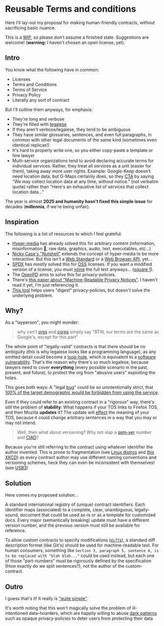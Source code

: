 # Reusable Terms and conditions
Here I'll lay-out my proposal for making human-friendly contracts, without sacrificing basic nuance.

This is a [WIP](https://en.wikipedia.org/wiki/Work_in_process), so please don't assume a finished state. Suggestions are welcome! (**warning:** I haven't chosen an open license, yet).

## Intro
You know what the following have in common:
- Licenses
- Terms and Conditions
- Terms of Service
- Privacy Policy
- Literally any sort of contract

But I'll outline them anyways, for emphasis:
- They're long and verbose
- They're filled with [legalese](https://en.wikipedia.org/wiki/Legal_writing#Legalese)
- If they aren't verbose/legalese, they tend to be ambiguous
- They have similar glossaries, sentences, and even full paragraphs, in common with other legal documents of the same kind (sometimes even identical replicas!)
- It's hard to properly write one, so you either copy-paste a template or hire lawyer
- Multi-service organizations tend to avoid declaring accurate terms for individual services. Rather, they treat all services as a unit (easier for them), taking away more user rights. Example: Google-Keep doesn't need location data, but G-Maps certainly does, so they [CTA](https://en.wikipedia.org/wiki/Cover_your_ass) by saying "We may collect location data at any time, without notice." (not verbatim quote) rather than "Here's an exhaustive list of services that collect location data..."

The year is almost **2025 and humanity hasn't fixed this simple issue** for decades (**millennia**, if we're being unfair).

## Inspiration
The following is a list of resources to which I feel grateful:
- [Hyper-media](https://en.wikipedia.org/wiki/Hypermedia) has already solved this for arbitrary content (information, misinformation 🤡, raw data, graphics, audio, text, executables, etc...)
- [Nicky Case's "Nutshell"](https://ncase.me/nutshell) extends the concept of hyper-media to be more interactive. But this isn't a [Web Standard](https://en.wikipedia.org/wiki/Web_standards) or a [Web Browser API](https://developer.mozilla.org/en-US/docs/Web/API), yet...
- [SPDX](https://en.wikipedia.org/wiki/Software_Package_Data_Exchange) has _mostly_ solved this for [OSS](https://en.wikipedia.org/wiki/Open-source_software) licenses. If you want a modified version of a license, you must [inline](https://en.wikipedia.org/wiki/Inline_expansion) the full text anyways... ([square 1](https://en.wiktionary.org/wiki/back_to_square_one)).
- The [OpenPD](https://openpd.org/) aims to solve this for privacy-policies.
- There's [this paper about "Machine-Readable Privacy Notices"](https://ieeexplore.ieee.org/document/10386763). I haven't read it yet, I'm just referencing it.
- [This tool](https://rejectconvenience.com/privacy-visualizer) helps users "digest" privacy-policies, but doesn't solve the underlying problem.

## Why?
As a "layperson", you might wonder:
> why can't [orgs](https://en.wikipedia.org/wiki/Organization) and [corps](https://en.wikipedia.org/wiki/Corporation) simply say
> "BTW, our terms are the same as Google's, except for this part"

The whole point of "legally-valid" contracts is that there should be no ambiguity (this is why legalese looks like a programming language), as any omitted detail could become a [loop-hole](https://en.wikipedia.org/wiki/Loophole), which is equivalent to a [software vulnerability](https://en.wikipedia.org/wiki/Vulnerability_(computer_security)). That's the reason why there's so much legalese, because lawyers need to cover **everything** (every possible scenario in the past, present, and future), to protect the org from "abusive users" exploiting the holes.

This goes both ways: A "legal [bug](https://en.wikipedia.org/wiki/Software_bug)" could be so unintentionally strict, that [100% of the target demographic would be forbidden from using the service](https://web.archive.org/web/20241008105526/https://github.com/WinampDesktop/winamp/issues/2656).

Even if they could refer to an existing contract in a "rigorous" way, there's still the problem of **stability**: What happens if your TOS links to Firefox TOS, and then Mozilla **updates** it? The update will [effect](æfect.md) the meaning of your TOS, because it could change arbitrary sentences in a way that you may or may not intend.

> Well, then what about versioning? Why not slap a [sem-ver](https://semver.org/) number and [CIAD](https://en.wiktionary.org/wiki/call_it_a_day)?

Because you're still referring to the contract using whatever identifier the author invented. This is prone to fragmentation (see [Linux distros](https://itsfoss.com/desktop-linux-torvalds/) and [this XKCD](https://xkcd.com/927/)) as every contract author may use different naming conventions and versioning schemes, heck they can even be inconsistent with themselves! (see [USB3](https://news.ycombinator.com/item?id=31069128))

## Solution
Here comes my proposed solution...

A standard international registry of (unique) contract identifiers. Each identifier maps (associated) to a complete, clear, unambiguous, legally-sound, document that could be used as-is or as a template for customized docs. Every major (semantically breaking) update must have a different version number, and the previous version must still be available for reference.

To allow custom contracts to specify modifications ([`diff`s](https://en.wikipedia.org/wiki/File_comparison)), a standard diff description format (like Git's) should be used for machine-readable text. For human consumers, something like `Section 3, paragraph 5, sentence 4, is to be replaced with "blah bleh..."` could be used instead, but each one of those "part-numbers" must be rigorously defined by the specification (How exactly do we split sentences?), not the author of the custom-contract.

## Outro
I guess that's it! It really is ["quite simple"](https://youtu.be/7iHGoBVLtyY).

It's worth noting that this won't magically solve the problem of ill-intentioned data-hoarders, which are happily willing to abuse [dark patterns](https://www.deceptive.design/) such as opaque privacy-policies to deter users from protecting their data
